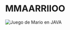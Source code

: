 # MMAARRIIOO
![Juego de Mario en JAVA](https://user-images.githubusercontent.com/80227002/113475933-78e21180-9478-11eb-95f4-da9485a8646a.png)
